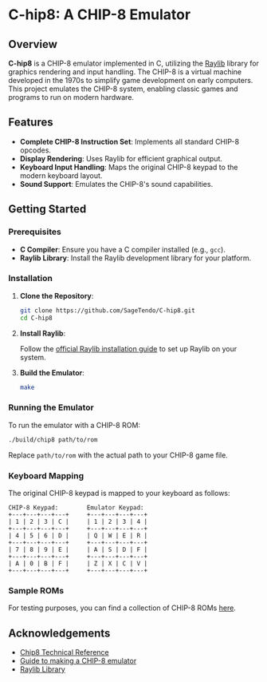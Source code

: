 # C-hip8: A CHIP-8 Emulator

## Overview

**C-hip8** is a CHIP-8 emulator implemented in C, utilizing the [Raylib](https://www.raylib.com/) library for graphics rendering and input handling. The CHIP-8 is a virtual machine developed in the 1970s to simplify game development on early computers. This project emulates the CHIP-8 system, enabling classic games and programs to run on modern hardware.

## Features

- **Complete CHIP-8 Instruction Set**: Implements all standard CHIP-8 opcodes.
- **Display Rendering**: Uses Raylib for efficient graphical output.
- **Keyboard Input Handling**: Maps the original CHIP-8 keypad to the modern keyboard layout.
- **Sound Support**: Emulates the CHIP-8's sound capabilities.

## Getting Started

### Prerequisites

- **C Compiler**: Ensure you have a C compiler installed (e.g., `gcc`).
- **Raylib Library**: Install the Raylib development library for your platform.

### Installation

1. **Clone the Repository**:

   ```bash
   git clone https://github.com/SageTendo/C-hip8.git
   cd C-hip8
   ```

2. **Install Raylib**:

   Follow the [official Raylib installation guide](https://www.raylib.com/cheatsheet/cheatsheet.html) to set up Raylib on your system.

3. **Build the Emulator**:

   ```bash
   make
   ```

### Running the Emulator

To run the emulator with a CHIP-8 ROM:

```bash
./build/chip8 path/to/rom
```

Replace `path/to/rom` with the actual path to your CHIP-8 game file.

### Keyboard Mapping

The original CHIP-8 keypad is mapped to your keyboard as follows:

```
CHIP-8 Keypad:        Emulator Keypad:
+---+---+---+---+     +---+---+---+---+
| 1 | 2 | 3 | C |     | 1 | 2 | 3 | 4 |
+---+---+---+---+     +---+---+---+---+
| 4 | 5 | 6 | D |     | Q | W | E | R |
+---+---+---+---+     +---+---+---+---+
| 7 | 8 | 9 | E |     | A | S | D | F |
+---+---+---+---+     +---+---+---+---+
| A | 0 | B | F |     | Z | X | C | V |
+---+---+---+---+     +---+---+---+---+
```

### Sample ROMs

For testing purposes, you can find a collection of CHIP-8 ROMs [here](https://github.com/kripod/chip8-roms).

## Acknowledgements

- [Chip8 Technical Reference](http://devernay.free.fr/hacks/chip8/C8TECH10.HTM)
- [Guide to making a CHIP-8 emulator](https://tobiasvl.github.io/blog/write-a-chip-8-emulator/)
- [Raylib Library](https://www.raylib.com/)
